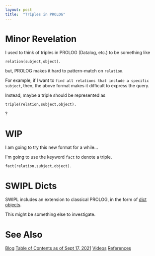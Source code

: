 ```yaml
---
layout: post
title:  "Triples in PROLOG"
---
```


# Minor Revelation
I used to think of triples in PROLOG (Datalog, etc.) to be something like
```
relation(subject,object).
```
but, PROLOG makes it hard to pattern-match on `relation`.

For example, if I want to `find all relations that include a specific subject`, then, the above format makes it difficult to express the query.

Instead, maybe a triple should be represented as
```
triple(relation,subject,object).
```
?

# WIP

I am going to try this new format for a while...

I'm going to use the keyword `fact` to denote a triple.

```
fact(relation,subject,object).
```

# SWIPL Dicts

SWIPL includes an extension to classical PROLOG, in the form of [dict objects](https://www.swi-prolog.org/pldoc/man?section=bidicts).

This might be something else to investigate.

# See Also

[Blog](https://guitarvydas.github.io)
[Table of Contents as of Sept 17, 2021](https://guitarvydas.github.io/2021/09/21/Table-of-Contents-Sept-17-2021.html)
[Videos](https://www.youtube.com/channel/UC2bdO9l84VWGlRdeNy5)
[References](https://guitarvydas.github.io/2021/01/14/References.html)

<script src="https://utteranc.es/client.js" 
        repo="guitarvydas/guitarvydas.github.io" 
        issue-term="pathname" 
        theme="github-light" 
        crossorigin="anonymous" 
        async> 
</script> 
